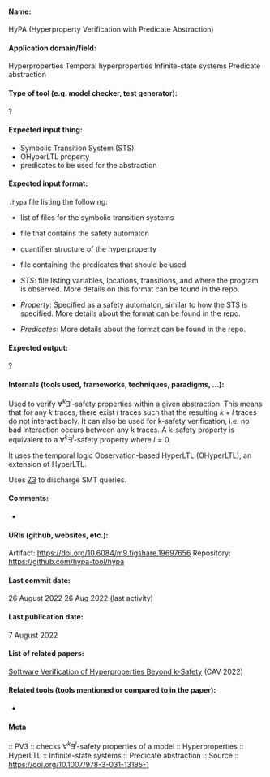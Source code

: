 #### Name:
HyPA (Hyperproperty Verification with Predicate Abstraction)

#### Application domain/field:
Hyperproperties
Temporal hyperproperties
Infinite-state systems
Predicate abstraction

#### Type of tool (e.g. model checker, test generator):
?

#### Expected input thing:
- Symbolic Transition System (STS)
- OHyperLTL property
- predicates to be used for the abstraction

#### Expected input format:
`.hypa` file listing the following:
- list of files for the symbolic transition systems
- file that contains the safety automaton
- quantifier structure of the hyperproperty
- file containing the predicates that should be used

- *STS*: file listing variables, locations, transitions, and where the program is observed. More details on this format can be found in the repo.
- *Property*: Specified as a safety automaton, similar to how the STS is specified. More details about the format can be found in the repo.
- *Predicates*: More details about the format can be found in the repo.

#### Expected output:
?

#### Internals (tools used, frameworks, techniques, paradigms, ...):
Used to verify $\forall^k \exists^l$-safety properties within a given abstraction. This means that for any $k$ traces, there exist $l$ traces such that the resulting $k+l$ traces do not interact badly.
It can also be used for k-safety verification, i.e. no bad interaction occurs between any k traces. A k-safety property is equivalent to a $\forall^k \exists^l$-safety property where $l = 0$.

It uses the temporal logic Observation-based HyperLTL (OHyperLTL), an extension of HyperLTL.

Uses [Z3](Tools/Solvers/SMT/Z3.md) to discharge SMT queries.

#### Comments:
-

#### URIs (github, websites, etc.):
Artifact: https://doi.org/10.6084/m9.figshare.19697656
Repository: https://github.com/hypa-tool/hypa

#### Last commit date:
26 August 2022
26 Aug 2022 (last activity)

#### Last publication date:
7 August 2022

#### List of related papers:
[Software Verification of Hyperproperties Beyond k-Safety](https://doi.org/10.1007/978-3-031-13185-1_17) (CAV 2022)

#### Related tools (tools mentioned or compared to in the paper):
-

#### Meta
:: PV3 :: checks $\forall^k \exists^l$-safety properties of a model
:: Hyperproperties
:: HyperLTL
:: Inﬁnite-state systems
:: Predicate abstraction
:: Source :: https://doi.org/10.1007/978-3-031-13185-1
